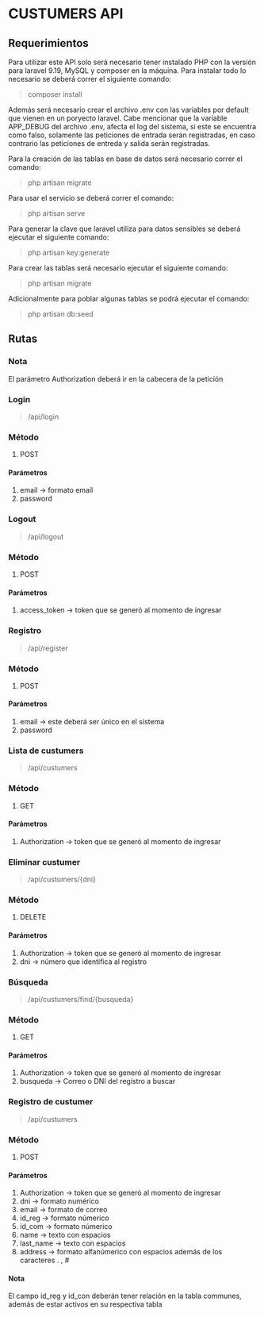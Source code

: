 # CUSTUMERS API
## Requerimientos
Para utilizar este API solo será necesario tener instalado PHP con la versión para laravel 9.19, MySQL y composer en la máquina.
Para instalar todo lo necesario se deberá correr el siguiente comando:
> composer install

Además será necesario crear el archivo .env con las variables por default que vienen en un poryecto laravel. Cabe mencionar que la variable APP_DEBUG del archivo .env, afecta el log del sistema, si este
se encuentra como falso, solamente las peticiones de entrada serán registradas, en caso contrario las
peticiones de entreda y salida serán registradas.

Para la creación de las tablas en base de datos será necesario correr el comando:
> php artisan migrate

Para usar el servicio se deberá correr el comando:
> php artisan serve

Para generar la clave que laravel utiliza para datos sensibles se deberá ejecutar el siguiente comando:
> php artisan key:generate

Para crear las tablas será necesario ejecutar el siguiente comando:
> php artisan migrate

Adicionalmente para poblar algunas tablas se podrá ejecutar el comando:
> php artisan db:seed

## Rutas
### Nota
El parámetro Authorization deberá ir en la cabecera de la petición

### Login
> /api/login

### Método
1. POST

#### Parámetros
1. email -> formato email
2. password

### Logout
> /api/logout

### Método
1. POST

#### Parámetros
1. access_token -> token que se generó al momento de ingresar

### Registro
> /api/register

### Método
1. POST

#### Parámetros
1. email -> este deberá ser único en el sistema
2. password 

### Lista de custumers
> /api/custumers

### Método
1. GET

#### Parámetros
1. Authorization -> token que se generó al momento de ingresar

### Eliminar custumer
> /api/custumers/{dni}

### Método
1. DELETE

#### Parámetros
1. Authorization -> token que se generó al momento de ingresar
2. dni -> número que identifica al registro

### Búsqueda
> /api/custumers/find/{busqueda}

### Método
1. GET

#### Parámetros
1. Authorization -> token que se generó al momento de ingresar
2. busqueda -> Correo o DNI del registro a buscar

### Registro de custumer
> /api/custumers

### Método
1. POST

#### Parámetros
1. Authorization -> token que se generó al momento de ingresar
2. dni -> formato numérico
3. email -> formato de correo
4. id_reg -> formato númerico
5. id_com -> formato númerico
6. name -> texto con espacios
7. last_name -> texto con espacios
8. address -> formato alfanúmerico con espacios además de los caracteres . , #

#### Nota
El campo id_reg y id_con deberán tener relación en la tabla communes, además de estar activos en su respectiva tabla

